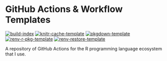 # GitHub Actions & Workflow Templates

[![build-index](https://github.com/prncevince/actions/actions/workflows/index.yaml/badge.svg)](https://github.com/prncevince/actions/actions/workflows/index.yaml)
[![knitr-cache-template](https://github.com/prncevince/actions/actions/workflows/knitr-cache.yaml/badge.svg)](https://github.com/prncevince/actions/actions/workflows/knitr-cache.yaml)
[![pkgdown-template](https://github.com/prncevince/actions/actions/workflows/pkgdown.yaml/badge.svg)](https://github.com/prncevince/actions/actions/workflows/pkgdown.yaml)
[![renv-r-pkg-template](https://github.com/prncevince/actions/actions/workflows/renv-r-pkg.yaml/badge.svg)](https://github.com/prncevince/actions/actions/workflows/renv-r-pkg.yaml)
[![renv-restore-template](https://github.com/prncevince/actions/actions/workflows/renv-restore.yaml/badge.svg)](https://github.com/prncevince/actions/actions/workflows/renv-restore.yaml)

A repository of GitHub Actions for the R programming language ecosystem that I use.
